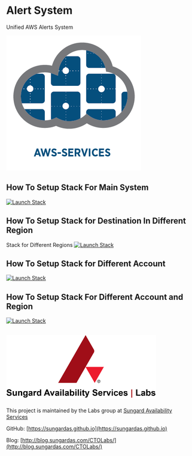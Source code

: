 
# Alert System

Unified AWS Alerts System

![aws-services][aws-services-image]

## How To Setup Stack For Main System

<a href="https://console.aws.amazon.com/cloudformation/home?region=us-east-1#/stacks/new?stackName=sungardas-aws-services-alerts&amp;templateURL=https://s3.amazonaws.com/sungardas-aws-services-alerts-blog-us-east-1/samTemplate.yaml"><img src="https://camo.githubusercontent.com/210bb3bfeebe0dd2b4db57ef83837273e1a51891/68747470733a2f2f73332e616d617a6f6e6177732e636f6d2f636c6f7564666f726d6174696f6e2d6578616d706c65732f636c6f7564666f726d6174696f6e2d6c61756e63682d737461636b2e706e67" alt="Launch Stack" data-canonical-src="https://s3.amazonaws.com/cloudformation-examples/cloudformation-launch-stack.png" /></a>


## How To Setup Stack for Destination In Different Region
Stack for Different Regions
<a href="https://console.aws.amazon.com/cloudformation/home?region=us-east-2#/stacks/new?stackName=sungardas-aws-services-alerts-destination&amp;templateURL=https://s3.amazonaws.com/sungardas-aws-services-alerts-blog-us-east-2/samTemplate_destination.yaml"><img src="https://camo.githubusercontent.com/210bb3bfeebe0dd2b4db57ef83837273e1a51891/68747470733a2f2f73332e616d617a6f6e6177732e636f6d2f636c6f7564666f726d6174696f6e2d6578616d706c65732f636c6f7564666f726d6174696f6e2d6c61756e63682d737461636b2e706e67" alt="Launch Stack" data-canonical-src="https://s3.amazonaws.com/cloudformation-examples/cloudformation-launch-stack.png" /></a>


## How To Setup Stack for Different Account
<a href="https://console.aws.amazon.com/cloudformation/home?region=us-east-1#/stacks/new?stackName=sungardas-aws-services-alerts-account&amp;templateURL=https://s3.amazonaws.com/sungardas-aws-services-alerts-blog-us-east-1/samTemplate_account.yaml"><img src="https://camo.githubusercontent.com/210bb3bfeebe0dd2b4db57ef83837273e1a51891/68747470733a2f2f73332e616d617a6f6e6177732e636f6d2f636c6f7564666f726d6174696f6e2d6578616d706c65732f636c6f7564666f726d6174696f6e2d6c61756e63682d737461636b2e706e67" alt="Launch Stack" data-canonical-src="https://s3.amazonaws.com/cloudformation-examples/cloudformation-launch-stack.png" /></a>


## How To Setup Stack For Different Account and Region
<a href="https://console.aws.amazon.com/cloudformation/home?region=us-east-2#/stacks/new?stackName=sungardas-aws-services-alerts-dest-account&amp;templateURL=https://s3.amazonaws.com/sungardas-aws-services-alerts-blog-us-east-2/samTemplate_dest_account.yaml"><img src="https://camo.githubusercontent.com/210bb3bfeebe0dd2b4db57ef83837273e1a51891/68747470733a2f2f73332e616d617a6f6e6177732e636f6d2f636c6f7564666f726d6174696f6e2d6578616d706c65732f636c6f7564666f726d6174696f6e2d6c61756e63682d737461636b2e706e67" alt="Launch Stack" data-canonical-src="https://s3.amazonaws.com/cloudformation-examples/cloudformation-launch-stack.png" /></a>


## [![Sungard Availability Services | Labs][labs-logo]][labs-github-url]

This project is maintained by the Labs group at [Sungard Availability
Services](http://sungardas.com)

GitHub: [https://sungardas.github.io](https://sungardas.github.io)

Blog:
[http://blog.sungardas.com/CTOLabs/](http://blog.sungardas.com/CTOLabs/)

[labs-github-url]: https://sungardas.github.io
[labs-logo]: https://raw.githubusercontent.com/SungardAS/repo-assets/master/images/logos/sungardas-labs-logo-small.png
[aws-services-image]: ./docs/images/logo.png?raw=true
